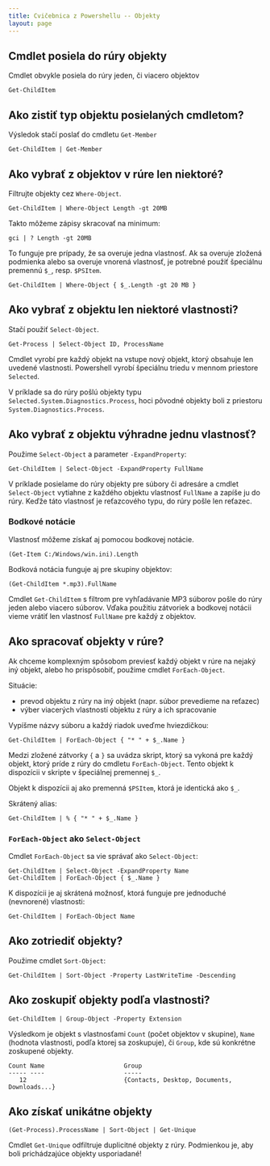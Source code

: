 ```yaml
---
title: Cvičebnica z Powershellu -- Objekty
layout: page
---
```


Cmdlet posiela do rúry objekty
-----

Cmdlet obvykle posiela do rúry jeden, či viacero objektov

	Get-ChildItem

Ako zistiť typ objektu posielaných cmdletom?
------------------------------------------

Výsledok stačí poslať do cmdletu `Get-Member`

	Get-ChildItem | Get-Member

Ako vybrať z objektov v rúre len niektoré?
------------------------------------------

Filtrujte objekty cez `Where-Object`.

    Get-ChildItem | Where-Object Length -gt 20MB

Takto môžeme zápisy skracovať na minimum:

	gci | ? Length -gt 20MB

To funguje pre prípady, že sa overuje jedna vlastnosť. Ak sa
overuje zložená podmienka alebo sa overuje vnorená vlastnosť, je
potrebné použiť špeciálnu premennú `$_`, resp. `$PSItem`.

	Get-ChildItem | Where-Object { $_.Length -gt 20 MB }

Ako vybrať z objektu len niektoré vlastnosti?
---------------------------------------------

Stačí použiť `Select-Object`.

	Get-Process | Select-Object ID, ProcessName

Cmdlet vyrobí pre každý objekt na vstupe nový objekt, ktorý obsahuje len uvedené vlastnosti. Powershell vyrobí špeciálnu triedu v mennom priestore `Selected`.

V príklade sa do rúry pošlú objekty typu `Selected.System.Diagnostics.Process`, hoci pôvodné objekty boli z priestoru `System.Diagnostics.Process`.

Ako vybrať z objektu výhradne jednu vlastnosť?
----------------------------------------------

Použime `Select-Object` a parameter `-ExpandProperty`:

	Get-ChildItem | Select-Object -ExpandProperty FullName

V príklade posielame do rúry objekty pre súbory či adresáre a cmdlet `Select-Object` vytiahne z každého objektu vlastnosť `FullName` a zapíše ju do rúry. Keďže táto vlastnosť je reťazcového typu, do rúry pošle len reťazec.

### Bodkové notácie

Vlastnosť môžeme získať aj pomocou bodkovej notácie.

	(Get-Item C:/Windows/win.ini).Length

Bodková notácia funguje aj pre skupiny objektov:

    (Get-ChildItem *.mp3).FullName

Cmdlet `Get-ChildItem` s filtrom pre vyhľadávanie MP3 súborov pošle do
rúry jeden alebo viacero súborov. Vďaka použitiu zátvoriek a bodkovej
notácii vieme vrátiť len vlastnosť `FullName` pre každý z objektov.

Ako spracovať objekty v rúre?
-----------------------------
Ak chceme komplexným spôsobom previesť každý objekt v rúre na nejaký iný
objekt, alebo ho prispôsobiť, použime cmdlet `ForEach-Object`.

Situácie:

*   prevod objektu z rúry na iný objekt (napr. súbor prevedieme na reťazec)
*   výber viacerých vlastností objektu z rúry a ich spracovanie

Vypíšme názvy súboru a každý riadok uveďme hviezdičkou:

    Get-ChildItem | ForEach-Object { "* " + $_.Name }
    
Medzi zložené zátvorky `{` a `}` sa uvádza skript, ktorý sa vykoná pre
každý objekt, ktorý príde z rúry do cmdletu `ForEach-Object`. Tento
objekt k dispozícii v skripte v špeciálnej premennej `$_`.
 
Objekt k dispozícii aj ako premenná `$PSItem`, ktorá je identická ako `$_`.
    
Skrátený alias:

    Get-ChildItem | % { "* " + $_.Name }

###  `ForEach-Object` ako `Select-Object`
Cmdlet `ForEach-Object` sa vie správať ako `Select-Object`:

    Get-ChildItem | Select-Object -ExpandProperty Name
    Get-ChildItem | ForEach-Object { $_.Name }

K dispozícii je aj skrátená možnosť, ktorá funguje pre jednoduché (nevnorené)
vlastnosti:

    Get-ChildItem | ForEach-Object Name
    
Ako zotriediť objekty?
----------------------
Použime cmdlet `Sort-Object`:

    Get-ChildItem | Sort-Object -Property LastWriteTime -Descending

Ako zoskupiť objekty podľa vlastnosti?
--------------------------------------

    Get-ChildItem | Group-Object -Property Extension

Výsledkom je objekt s vlastnosťami `Count` (počet objektov v skupine),
`Name` (hodnota vlastnosti, podľa ktorej sa zoskupuje), či `Group`, kde
sú konkrétne zoskupené objekty.

    Count Name                      Group
    ----- ----                      -----
       12                           {Contacts, Desktop, Documents, Downloads...}

Ako získať unikátne objekty
---------------------------

    (Get-Process).ProcessName | Sort-Object | Get-Unique

Cmdlet `Get-Unique` odfiltruje duplicitné objekty z rúry. Podmienkou je, aby
boli prichádzajúce objekty usporiadané!
